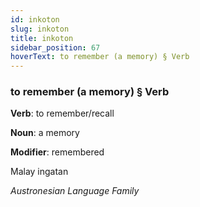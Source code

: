 ```yaml
---
id: inkoton
slug: inkoton
title: inkoton
sidebar_position: 67
hoverText: to remember (a memory) § Verb
---
```


### to remember (a memory) § Verb

**Verb**: to remember/recall

**Noun**: a memory

**Modifier**: remembered

Malay ingatan 

*Austronesian Language Family*